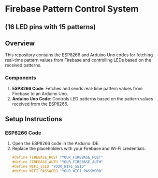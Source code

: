# Firebase Pattern Control System

## (16 LED pins with 15 patterns)

## Overview

This repository contains the ESP8266 and Arduino Uno codes for fetching real-time pattern values from Firebase and controlling LEDs based on the received patterns.

### Components

1. **ESP8266 Code**: Fetches and sends real-time pattern values from Firebase to an Arduino Uno.
2. **Arduino Uno Code**: Controls LED patterns based on the pattern values received from the ESP8266.

## Setup Instructions

### ESP8266 Code

1. Open the ESP8266 code in the Arduino IDE.
2. Replace the placeholders with your Firebase and Wi-Fi credentials:
   ```cpp
   #define FIREBASE_HOST "YOUR_FIREBASE_HOST"
   #define FIREBASE_AUTH "YOUR_FIREBASE_AUTH"
   #define WIFI_SSID "YOUR_WIFI_SSID"
   #define WIFI_PASSWORD "YOUR_WIFI_PASSWORD"
